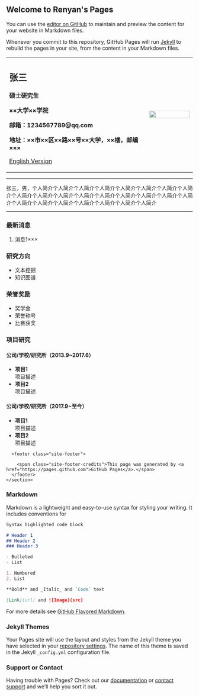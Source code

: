 ## Welcome to Renyan's Pages

You can use the [editor on GitHub](https://github.com/fengrenyan/fengrenyan.github.io/edit/master/index.md) to maintain and preview the content for your website in Markdown files.

Whenever you commit to this repository, GitHub Pages will run [Jekyll](https://jekyllrb.com/) to rebuild the pages in your site, from the content in your Markdown files.
<section class="main-content">
      <div>
<table border="0">
  <tr>
    <td width="75%">
      <h1>张三</h1>
      <p><b>硕士研究生</b></p>
      <p><b>××大学××学院</b></p>
      <p><b>邮箱：1234567789@qq.com</b></p>
      <p><b>地址：××市××区××路××号××大学，××楼，邮编×××</b></p>
      <p><a href="/index-en.html">English Version</a></p>
    </td>
    <td width="25%">
      <img src="/zhengjianzhao.jpg" width="100%" />
    </td>
  </tr>
</table>
</div>

<hr />

<p>张三，男，个人简介个人简介个人简介个人简介个人简介个人简介个人简介个人简介个人简介个人简介个人简介个人简介个人简介个人简介个人简介个人简介个人简介个人简介个人简介个人简介个人简介个人简介个人简介个人简介</p>

<hr />

<h3 id="最新消息">最新消息</h3>
<ol>
  <li>消息1×××</li>
</ol>

<h3 id="研究方向">研究方向</h3>
<ul>
  <li>文本挖掘</li>
  <li>知识图谱</li>
</ul>

<h3 id="荣誉奖励">荣誉奖励</h3>
<ul>
  <li>奖学金</li>
  <li>荣誉称号</li>
  <li>比赛获奖</li>
</ul>

<h3 id="项目研究">项目研究</h3>
<h4 id="公司学校研究所2013920176">公司/学校/研究所（2013.9~2017.6）</h4>
<ul>
  <li><strong>项目1</strong><br />
项目描述</li>
  <li><strong>项目2</strong><br />
项目描述</li>
</ul>

<h4 id="公司学校研究所20179至今">公司/学校/研究所（2017.9~至今）</h4>
<ul>
  <li><strong>项目1</strong><br />
项目描述</li>
  <li><strong>项目2</strong><br />
项目描述</li>
</ul>


      <footer class="site-footer">
        
        <span class="site-footer-credits">This page was generated by <a href="https://pages.github.com">GitHub Pages</a>.</span>
      </footer>
    </section>


### Markdown

Markdown is a lightweight and easy-to-use syntax for styling your writing. It includes conventions for

```markdown
Syntax highlighted code block

# Header 1
## Header 2
### Header 3

- Bulleted
- List

1. Numbered
2. List

**Bold** and _Italic_ and `Code` text

[Link](url) and ![Image](src)
```

For more details see [GitHub Flavored Markdown](https://guides.github.com/features/mastering-markdown/).

### Jekyll Themes

Your Pages site will use the layout and styles from the Jekyll theme you have selected in your [repository settings](https://github.com/fengrenyan/fengrenyan.github.io/settings). The name of this theme is saved in the Jekyll `_config.yml` configuration file.

### Support or Contact

Having trouble with Pages? Check out our [documentation](https://help.github.com/categories/github-pages-basics/) or [contact support](https://github.com/contact) and we’ll help you sort it out.
